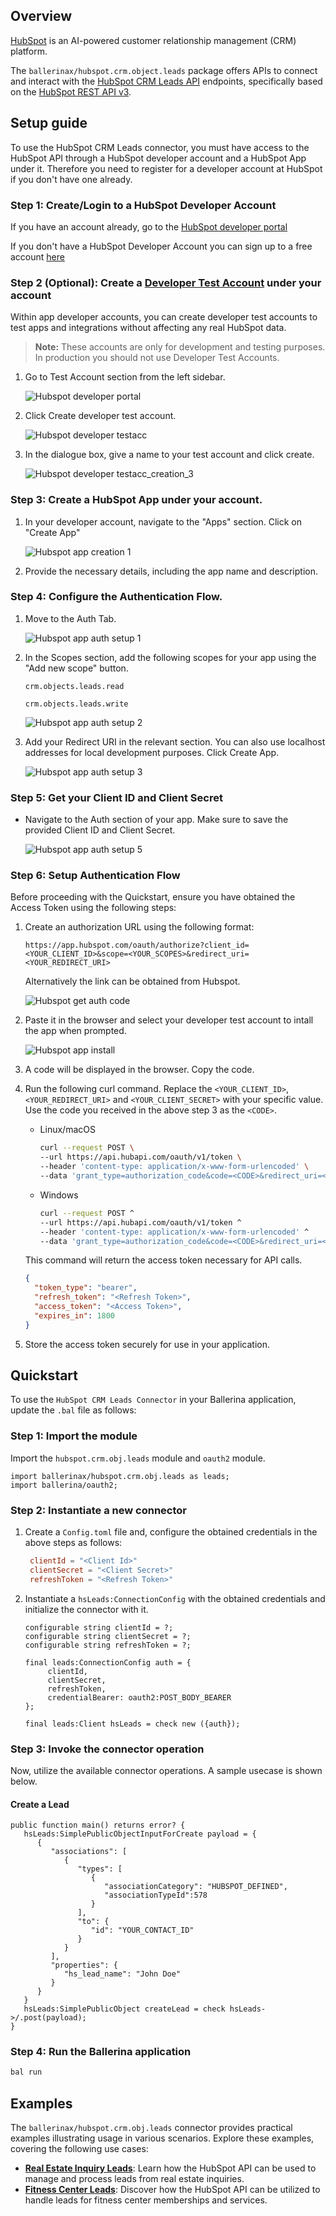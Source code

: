 ## Overview

[HubSpot](https://www.hubspot.com) is an AI-powered customer relationship management (CRM) platform.

The `ballerinax/hubspot.crm.object.leads` package offers APIs to connect and interact with the [HubSpot CRM Leads API](https://developers.hubspot.com/docs/reference/api/crm/objects/leads) endpoints, specifically based on the [HubSpot REST API v3](https://developers.hubspot.com/docs/reference/api/overview).

## Setup guide

To use the HubSpot CRM Leads connector, you must have access to the HubSpot API through a HubSpot developer account and a HubSpot App under it. Therefore you need to register for a developer account at HubSpot if you don't have one already.

### Step 1: Create/Login to a HubSpot Developer Account

If you have an account already, go to the [HubSpot developer portal](https://app.hubspot.com/)

If you don't have a HubSpot Developer Account you can sign up to a free account [here](https://developers.hubspot.com/get-started)

### Step 2 (Optional): Create a [Developer Test Account](https://developers.hubspot.com/beta-docs/getting-started/account-types#developer-test-accounts) under your account

Within app developer accounts, you can create developer test accounts to test apps and integrations without affecting any real HubSpot data.

> **Note:** These accounts are only for development and testing purposes. In production you should not use Developer Test Accounts.

1. Go to Test Account section from the left sidebar.

   ![Hubspot developer portal](https://raw.githubusercontent.com/ballerina-platform/module-ballerinax-hubspot.crm.object.leads/main/docs/setup/resources/test_acc_1.png)

2. Click Create developer test account.

   ![Hubspot developer testacc](https://raw.githubusercontent.com/ballerina-platform/module-ballerinax-hubspot.crm.object.leads/main/docs/setup/resources/test_acc_2.png)

3. In the dialogue box, give a name to your test account and click create.

   ![Hubspot developer testacc_creation_3](https://raw.githubusercontent.com/ballerina-platform/module-ballerinax-hubspot.crm.object.leads/main/docs/setup/resources/test_acc_3.png)

### Step 3: Create a HubSpot App under your account.

1. In your developer account, navigate to the "Apps" section. Click on "Create App"

   ![Hubspot app creation 1](https://raw.githubusercontent.com/ballerina-platform/module-ballerinax-hubspot.crm.object.leads/main/docs/setup/resources/create_app_1.png)

2. Provide the necessary details, including the app name and description.

### Step 4: Configure the Authentication Flow.

1. Move to the Auth Tab.

   ![Hubspot app auth setup 1](https://raw.githubusercontent.com/ballerina-platform/module-ballerinax-hubspot.crm.object.leads/main/docs/setup/resources/create_app_2.png)

2. In the Scopes section, add the following scopes for your app using the "Add new scope" button.

   `crm.objects.leads.read`

   `crm.objects.leads.write`

   ![Hubspot app auth setup 2](https://raw.githubusercontent.com/ballerina-platform/module-ballerinax-hubspot.crm.object.leads/main/docs/setup/resources/scope_set.png)

4. Add your Redirect URI in the relevant section. You can also use localhost addresses for local development purposes. Click Create App.

   ![Hubspot app auth setup 3](https://raw.githubusercontent.com/ballerina-platform/module-ballerinax-hubspot.crm.object.leads/main/docs/setup/resources/create_app_final.png)

### Step 5: Get your Client ID and Client Secret

- Navigate to the Auth section of your app. Make sure to save the provided Client ID and Client Secret.

   ![Hubspot app auth setup 5](https://raw.githubusercontent.com/ballerina-platform/module-ballerinax-hubspot.crm.object.leads/main/docs/setup/resources/get_credentials.png)

### Step 6: Setup Authentication Flow

Before proceeding with the Quickstart, ensure you have obtained the Access Token using the following steps:

1. Create an authorization URL using the following format:

   ```
   https://app.hubspot.com/oauth/authorize?client_id=<YOUR_CLIENT_ID>&scope=<YOUR_SCOPES>&redirect_uri=<YOUR_REDIRECT_URI>
   ```

    Alternatively the link can be obtained from Hubspot.

    ![Hubspot get auth code](https://raw.githubusercontent.com/ballerina-platform/module-ballerinax-hubspot.crm.object.leads/main/docs/setup/resources/get_auth_code.png)

2. Paste it in the browser and select your developer test account to intall the app when prompted.

   ![Hubspot app install](https://raw.githubusercontent.com/ballerina-platform/module-ballerinax-hubspot.crm.object.leads/main/docs/setup/resources/install_app.png)

3. A code will be displayed in the browser. Copy the code.


4. Run the following curl command. Replace the `<YOUR_CLIENT_ID>`, `<YOUR_REDIRECT_URI>` and `<YOUR_CLIENT_SECRET>` with your specific value. Use the code you received in the above step 3 as the `<CODE>`.

   - Linux/macOS

     ```bash
     curl --request POST \
     --url https://api.hubapi.com/oauth/v1/token \
     --header 'content-type: application/x-www-form-urlencoded' \
     --data 'grant_type=authorization_code&code=<CODE>&redirect_uri=<YOUR_REDIRECT_URI>&client_id=<YOUR_CLIENT_ID>&client_secret=<YOUR_CLIENT_SECRET>'
     ```

   - Windows

     ```bash
     curl --request POST ^
     --url https://api.hubapi.com/oauth/v1/token ^
     --header 'content-type: application/x-www-form-urlencoded' ^
     --data 'grant_type=authorization_code&code=<CODE>&redirect_uri=<YOUR_REDIRECT_URI>&client_id=<YOUR_CLIENT_ID>&client_secret=<YOUR_CLIENT_SECRET>'
     ```

   This command will return the access token necessary for API calls.

   ```json
   {
     "token_type": "bearer",
     "refresh_token": "<Refresh Token>",
     "access_token": "<Access Token>",
     "expires_in": 1800
   }
   ```

5. Store the access token securely for use in your application.

## Quickstart

To use the `HubSpot CRM Leads Connector` in your Ballerina application, update the `.bal` file as follows:

### Step 1: Import the module

Import the `hubspot.crm.obj.leads` module and `oauth2` module.

```ballerina
import ballerinax/hubspot.crm.obj.leads as leads;
import ballerina/oauth2;
```

### Step 2: Instantiate a new connector

1. Create a `Config.toml` file and, configure the obtained credentials in the above steps as follows:

   ```toml
    clientId = "<Client Id>"
    clientSecret = "<Client Secret>"
    refreshToken = "<Refresh Token>"
   ```

2. Instantiate a `hsLeads:ConnectionConfig` with the obtained credentials and initialize the connector with it.

    ```ballerina 
    configurable string clientId = ?;
    configurable string clientSecret = ?;
    configurable string refreshToken = ?;

    final leads:ConnectionConfig auth = {
         clientId,
         clientSecret,
         refreshToken,
         credentialBearer: oauth2:POST_BODY_BEARER
    };

    final leads:Client hsLeads = check new ({auth});
    ```

### Step 3: Invoke the connector operation

Now, utilize the available connector operations. A sample usecase is shown below.

#### Create a Lead
    
```ballerina
public function main() returns error? {
   hsLeads:SimplePublicObjectInputForCreate payload = {
      {
         "associations": [
            {
               "types": [
                  {
                     "associationCategory": "HUBSPOT_DEFINED",
                     "associationTypeId":578
                  }
               ],
               "to": {
                  "id": "YOUR_CONTACT_ID"
               }
            }
         ],
         "properties": {
            "hs_lead_name": "John Doe"
         }
      }
   }
   hsLeads:SimplePublicObject createLead = check hsLeads->/.post(payload);
}
```

### Step 4: Run the Ballerina application

```bash
bal run
```

## Examples

The `ballerinax/hubspot.crm.obj.leads` connector provides practical examples illustrating usage in various scenarios. Explore these examples, covering the following use cases:

- [**Real Estate Inquiry Leads**](https://github.com/ballerina-platform/module-ballerinax-hubspot.crm.object.leads/tree/main/examples/real_estate_inquiry_leads): Learn how the HubSpot API can be used to manage and process leads from real estate inquiries.
- [**Fitness Center Leads**](https://github.com/ballerina-platform/module-ballerinax-hubspot.crm.object.leads/tree/main/examples/fitness_center_leads): Discover how the HubSpot API can be utilized to handle leads for fitness center memberships and services.